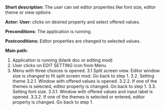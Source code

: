 **Short description:** The user can set editor properties like font size, editor theme or view options

**Actor:**
	**User:** clicks on desired property and select offered values.

**Preconditions:** The application is running.

**Postconditions:** Editor properties are changed to selected values.

**Main path:**
1. Application is running (blank doc or editing mod)
2. User clicks on EDIT SETTING icon from Menu
3. Menu with three choices is opened.
	3.1 Split screen view. Editor window size is changed to fit split screen mod. Go back to step 1.
		3.2. Setting theme
		3.2.1. Window with offered values is opened.
		3.2.2. If one of the themes is selected, editor property is changed. Go back to step 1.
	3.3. Setting font size.
		3.3.1. Window with offered values and input label is opened.
		3.3.2. If one of the themes is selected or entered, editor property is changed. Go back to step 1.